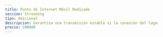 ```yaml
---
title: Punto de Internet Móvil Dedicado
seccion: Streaming
tipo: Adicional
descripcion: Garantiza una transmisión estable si la conexión del lugar no es fiable (cobertura de 4h).
precio: 280000
---
```

